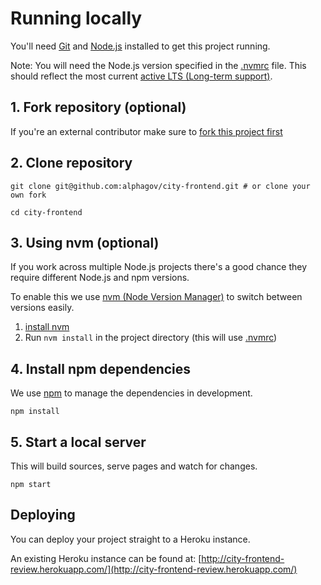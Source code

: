 # Running locally

You'll need [Git](https://help.github.com/articles/set-up-git/) and [Node.js](https://nodejs.org/en/) installed to get this project running.

Note: You will need the Node.js version specified in the [.nvmrc](/../../.nvmrc) file.
This should reflect the most current [active LTS (Long-term support)](https://github.com/nodejs/Release#release-schedule).

## 1. Fork repository (optional)

If you're an external contributor make sure to [fork this project first](https://help.github.com/articles/fork-a-repo/)

## 2. Clone repository

```shell
git clone git@github.com:alphagov/city-frontend.git # or clone your own fork

cd city-frontend
```

## 3. Using nvm (optional)

If you work across multiple Node.js projects there's a good chance they require different Node.js and npm versions.

To enable this we use [nvm (Node Version Manager)](https://github.com/creationix/nvm) to switch between versions easily.

1. [install nvm](https://github.com/creationix/nvm#installation)
2. Run `nvm install` in the project directory (this will use [.nvmrc](/../../.nvmrc))

## 4. Install npm dependencies

We use [npm](https://docs.npmjs.com/getting-started/what-is-npm) to manage the dependencies in development.

```shell
npm install
```

## 5. Start a local server

This will build sources, serve pages and watch for changes.

```shell
npm start
```

## Deploying

You can deploy your project straight to a Heroku instance.

An existing Heroku instance can be found at: [http://city-frontend-review.herokuapp.com/](http://city-frontend-review.herokuapp.com/)
